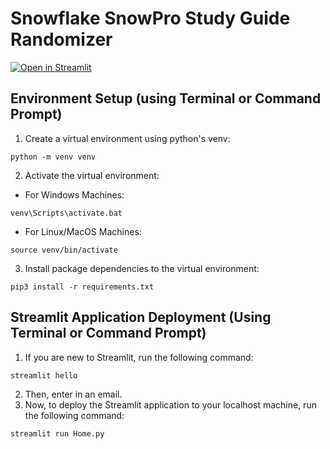 # Snowflake SnowPro Study Guide Randomizer

[![Open in Streamlit](https://static.streamlit.io/badges/streamlit_badge_black_white.svg)](https://thedatarubicon-snowpro-snowstudy-home-v3ylfe.streamlitapp.com/)

## Environment Setup (using Terminal or Command Prompt)
1. Create a virtual environment using python's venv:
```
python -m venv venv
```
2. Activate the virtual environment:
- For Windows Machines:
```
venv\Scripts\activate.bat
```
- For Linux/MacOS Machines:
```
source venv/bin/activate
```
3. Install package dependencies to the virtual environment:
```
pip3 install -r requirements.txt
```

## Streamlit Application Deployment (Using Terminal or Command Prompt)
1. If you are new to Streamlit, run the following command:
```
streamlit hello
```
2. Then, enter in an email.
3. Now, to deploy the Streamlit application to your localhost machine, run the following command:
```
streamlit run Home.py
```